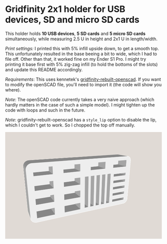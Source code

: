 # Gridfinity 2x1 holder for USB devices, SD and micro SD cards

This holder holds **10 USB devices**, **5 SD cards** and **5 micro SD cards** simultaneously, while measuring 2.5 U in height and 2x1 U in length/width.

*Print settings:* I printed this with 5% infill upside down, to get a smooth top. This unfortunately resulted in the base beeing a bit to wide, which I had to file off. Other than that, it worked fine on my Ender S1 Pro. I might try printing it base first with 5% zig-zag infill (to hold the bottoms of the slots) and update this README accordingly.

*Requirements*: This uses kennetek's [gridfinity-rebuilt-openscad](https://github.com/kennetek/gridfinity-rebuilt-openscad). If you want to modify the openSCAD file, you'll need to import it (the code will show you where).

*Note*: The openSCAD code currently takes a very naive approach (which hardly matters in the case of such a simple model). I might tighten up the code with loops and such in the future.

*Note*: gridfinity-rebuilt-openscad has a `style_lip` option to disable the lip, which I couldn't get to work. So I chopped the top off manually.



![Model](model.png)
